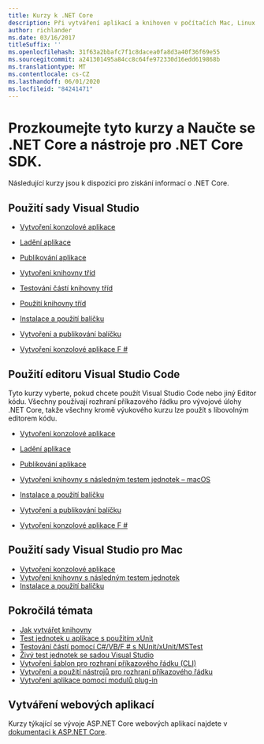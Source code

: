 ```yaml
---
title: Kurzy k .NET Core
description: Při vytváření aplikací a knihoven v počítačích Mac, Linux a Windows postupujte podle pokynů výukových kurzů .NET Core.
author: richlander
ms.date: 03/16/2017
titleSuffix: ''
ms.openlocfilehash: 31f63a2bbafc7f1c8dacea0fa8d3a40f36f69e55
ms.sourcegitcommit: a241301495a84cc8c64fe972330d16edd619868b
ms.translationtype: MT
ms.contentlocale: cs-CZ
ms.lasthandoff: 06/01/2020
ms.locfileid: "84241471"
---
```

# <a name="learn-net-core-and-the-net-core-sdk-tools-by-exploring-these-tutorials"></a>Prozkoumejte tyto kurzy a Naučte se .NET Core a nástroje pro .NET Core SDK.

Následující kurzy jsou k dispozici pro získání informací o .NET Core.

## <a name="use-visual-studio"></a>Použití sady Visual Studio

- [Vytvoření konzolové aplikace](with-visual-studio.md)
- [Ladění aplikace](debugging-with-visual-studio.md)
- [Publikování aplikace](publishing-with-visual-studio.md)
- [Vytvoření knihovny tříd](library-with-visual-studio.md)
- [Testování částí knihovny tříd](testing-library-with-visual-studio.md)
- [Použití knihovny tříd](consuming-library-with-visual-studio.md)
- [Instalace a použití balíčku](/nuget/quickstart/install-and-use-a-package-in-visual-studio)
- [Vytvoření a publikování balíčku](/nuget/quickstart/create-and-publish-a-package-using-visual-studio)

- [Vytvoření konzolové aplikace F #](../../fsharp/get-started/get-started-visual-studio.md)

## <a name="use-visual-studio-code"></a>Použití editoru Visual Studio Code

Tyto kurzy vyberte, pokud chcete použít Visual Studio Code nebo jiný Editor kódu. Všechny používají rozhraní příkazového řádku pro vývojové úlohy .NET Core, takže všechny kromě výukového kurzu lze použít s libovolným editorem kódu.

- [Vytvoření konzolové aplikace](with-visual-studio-code.md)
- [Ladění aplikace](debugging-with-visual-studio-code.md)
- [Publikování aplikace](publishing-with-visual-studio-code.md)
- [Vytvoření knihovny s následným testem jednotek – macOS](using-on-macos.md)
- [Instalace a použití balíčku](/nuget/quickstart/install-and-use-a-package-using-the-dotnet-cli)
- [Vytvoření a publikování balíčku](/nuget/quickstart/create-and-publish-a-package-using-the-dotnet-cli)

- [Vytvoření konzolové aplikace F #](../../fsharp/get-started/get-started-vscode.md)

## <a name="use-visual-studio-for-mac"></a>Použití sady Visual Studio pro Mac

- [Vytvoření konzolové aplikace](using-on-mac-vs.md)
- [Vytvoření knihovny s následným testem jednotek](using-on-mac-vs-full-solution.md)
- [Instalace a použití balíčku](/nuget/quickstart/install-and-use-a-package-in-visual-studio-mac)

## <a name="advanced-topics"></a>Pokročilá témata

- [Jak vytvářet knihovny](libraries.md)
- [Test jednotek u aplikace s použitím xUnit](testing-with-cli.md)
- [Testování částí pomocí C#/VB/F # s NUnit/xUnit/MSTest](../testing/index.md)
- [Živý test jednotek se sadou Visual Studio](/visualstudio/test/live-unit-testing-start)
- [Vytvoření šablon pro rozhraní příkazového řádku (CLI)](cli-templates-create-item-template.md)
- [Vytvoření a použití nástrojů pro rozhraní příkazového řádku](../tools/global-tools-how-to-create.md)
- [Vytvoření aplikace pomocí modulů plug-in](creating-app-with-plugin-support.md)

## <a name="create-web-apps"></a>Vytváření webových aplikací

Kurzy týkající se vývoje ASP.NET Core webových aplikací najdete v [dokumentaci k ASP.NET Core](/aspnet/core/).
